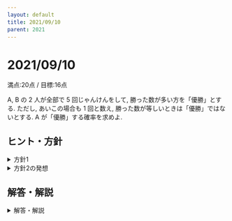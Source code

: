 ```yaml
---
layout: default
title: 2021/09/10
parent: 2021
---
```


# 2021/09/10

満点:20点 / 目標:16点

$\mathrm{A}$, $\mathrm{B}$ の $2$ 人が全部で $5$ 回じゃんけんをして, 勝った数が多い方を「優勝」とする. ただし, あいこの場合も $1$ 回と数え, 勝った数が等しいときは「優勝」ではないとする. $\mathrm{A}$ が「優勝」する確率を求めよ.

<div style="page-break-before:always"></div>

## ヒント・方針

<details markdown="1">
<summary>方針1</summary>

- $\mathrm{A}$ が勝つ回数で場合分けして数える.

</details>

<details markdown="1">
<summary>方針2の発想</summary>

- $\mathrm{A}$ と $\mathrm{B}$ が「優勝」する確率はそれぞれ等しい.

</details>

<div style="page-break-before:always"></div>

## 解答・解説

<details markdown="1">
<summary>解答・解説</summary>

オーソドックスな確率の問題です. 正確に場合分けと計算を遂行する能力をみました.

この問題では, 2人でじゃんけんをしているので, **勝ち/負け/あいこが等確率**です. つまり, 単純な「同じものを含む順列」の問題に帰着させることができます. 解答ではかならずこの点に触れましょう. 等確率でない場合, 反復試行の考え方が必要になり, 同じように計算しても答えが合いません. 

### 方針1: $\mathrm{A}$ が勝つ回数で場合分け

場合分けがだるいけど基本の考え方です.

![](img/mathterro_20210910_01.jpg)

### 方針2: 「優勝」が決まらない確率を先に求める

たぶんこっちのほうが簡単です. 思いつきさえすれば.

![](img/mathterro_20210910_02.jpg)

</details>